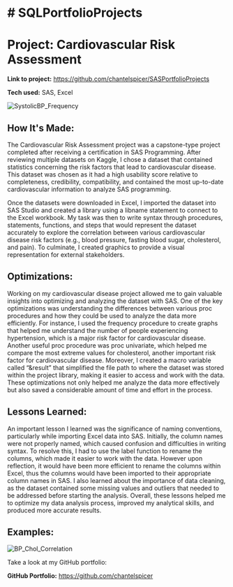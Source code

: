 # # SQLPortfolioProjects

# Project: Cardiovascular Risk Assessment

**Link to project:** https://github.com/chantelspicer/SASPortfolioProjects

**Tech used:** SAS, Excel

![SystolicBP_Frequency](https://user-images.githubusercontent.com/94324220/220499748-b96a64ed-066c-4e24-b4ba-7ff5f0cc567f.PNG)

## How It's Made:

The Cardiovascular Risk Assessment project was a capstone-type project completed after receiving a certification in SAS Programming. After reviewing multiple datasets on Kaggle, I chose a dataset that contained statistics concerning the risk factors that lead to cardiovascular disease. This dataset was chosen as it had a high usability score relative to completeness, credibility, compatibility, and contained the most up-to-date cardiovascular information to analyze SAS programming. 

Once the datasets were downloaded in Excel, I imported the dataset into SAS Studio and created a library using a libname statement to connect to the Excel workbook. My task was then to write syntax through procedures, statements, functions, and steps that would represent the dataset accurately to explore the correlation between various cardiovascular disease risk factors (e.g., blood pressure, fasting blood sugar, cholesterol, and pain). To culminate, I created graphics to provide a visual representation for external stakeholders.

## Optimizations:

Working on my cardiovascular disease project allowed me to gain valuable insights into optimizing and analyzing the dataset with SAS. One of the key optimizations was understanding the differences between various proc procedures and how they could be used to analyze the data more efficiently. For instance, I used the frequency procedure to create graphs that helped me understand the number of people experiencing hypertension, which is a major risk factor for cardiovascular disease. Another useful proc procedure was proc univariate, which helped me compare the most extreme values for cholesterol, another important risk factor for cardiovascular disease. Moreover, I created a macro variable called “&result” that simplified the file path to where the dataset was stored within the project library, making it easier to access and work with the data. These optimizations not only helped me analyze the data more effectively but also saved a considerable amount of time and effort in the process.

## Lessons Learned:

An important lesson I learned was the significance of naming conventions, particularly while importing Excel data into SAS. Initially, the column names were not properly named, which caused confusion and difficulties in writing syntax. To resolve this, I had to use the label function to rename the columns, which made it easier to work with the data. However upon reflection, it would have been more efficient to rename the columns within Excel, thus the columns would have been imported to their appropriate column names in SAS. I also learned about the importance of data cleaning, as the dataset contained some missing values and outliers that needed to be addressed before starting the analysis. Overall, these lessons helped me to optimize my data analysis process, improved my analytical skills, and produced more accurate results.

## Examples:

![BP_Chol_Correlation](https://user-images.githubusercontent.com/94324220/220499769-8d37712e-85ad-490e-a3c4-d1542b785424.PNG)

Take a look at my GitHub portfolio:

**GitHub Portfolio:** https://github.com/chantelspicer
